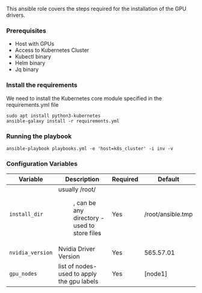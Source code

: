 This ansible role covers the steps required for the installation of the GPU drivers.

### Prerequisites
- Host with GPUs
- Access to Kubernetes Cluster
- Kubectl binary
- Helm binary
- Jq binary

### Install the requirements
We need to install the Kubernetes core module specified in the requirements.yml file
```
sudo apt install python3-kubernetes
ansible-galaxy install -r requirements.yml
```

### Running the playbook
```
ansible-playbook playbooks.yml -e 'host=k8s_cluster' -i inv -v
```

### Configuration Variables
| Variable                 | Description                                                      | Required | Default                |
|--------------------------|------------------------------------------------------------------|----------|------------------------|
| `install_dir`            | usually /root/<dir>, can be any directory - used to store files  | Yes      | /root/ansible.tmp      |
| `nvidia_version`         | Nvidia Driver Version                                            | Yes      | 565.57.01              |
| `gpu_nodes`              | list of nodes- used to apply the gpu labels                      | Yes      | [node1]                |
